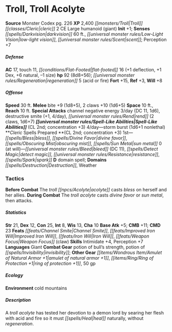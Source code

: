 ﻿---
cssclass: [monsters]
title1: Troll, Troll Acolyte
title2: Troll Acolyte
CR: 6
sources:
- name: Monster Codex
  page: 226
  link: http://paizo.com/products/btpy9926?Pathfinder-Roleplaying-Game-Monster-Codex
XP: 2400
race: Troll
classes:
- cleric 2
alignment: CE
size: Large
type: humanoid
subtypes:
- giant
initiative:
  bonus: 1
senses:
  darkvision: 60
  low-light vision: true
  scent: true
AC:
  AC: 17
  touch: 11
  flat_footed: 16
  components:
    deflection: 1
    dex: 1
    natural: 6
    size: -1
HP:
  HP: 92
  long: 8d8+56
  regeneration: 5
  regeneration_weakness: acid or fire
saves:
  fort: 15
  ref: 3
  will: 8
speeds:
  base: 30
attacks:
  melee:
  - - text: bite +9 (1d8+5)
      entries:
      - - damage: 1d8+5
      attack: bite
      bonus:
      - 9
    - text: 2 claws +10 (1d6+5)
      entries:
      - - damage: 1d6+5
      count: 2
      attack: claws
      bonus:
      - 10
  special:
  - channel negative energy 3/day (DC 11, 1d6)
  - destructive smite (+1, 4/day)
  - rend (2 claws, 1d6+7)
space: 10
reach: 10
spell_like_abilities:
  entries:
  - name: storm burst
    source: default
    freq: 4/day
    other: 1d6+1 nonlethal
  sources:
  - name: default
    CL: 2
    concentration: 3
spells:
  entries:
  - name: bless
    source: Cleric
    level: 1
  - name: divine favor
    source: Cleric
    level: 1
  - is_domain_spell: true
    name: obscuring mist
    source: Cleric
    level: 1
  - superscripts:
    - UC
    name: sun metal
    source: Cleric
    level: 1
  - name: bleed
    source: Cleric
    level: 0
    DC: 11
  - name: detect magic
    source: Cleric
    level: 0
  - name: resistance
    source: Cleric
    level: 0
  - superscripts:
    - APG
    name: spark
    source: Cleric
    level: 0
  sources:
  - name: Cleric
    type: prepared
    CL: 2
    concentration: 3
    slots:
      0: at-will
    domains:
    - destruction
    - weather
tactics:
  Before Combat: The troll acolyte casts bless on herself and her allies.
  During Combat: The troll acolyte casts divine favor or sun metal, then attacks.
ability_scores:
  STR: 21
  DEX: 12
  CON: 25
  INT: 8
  WIS: 13
  CHA: 10
BAB: 5
CMB: 11
CMD: 23
feats:
- name: Channel Smite
- name: Improved Iron Will
- name: Iron Will
- name: Weapon Focus (claw)
skills:
  Intimidate: 4
  Perception: 7
languages:
- Giant
gear:
  combat:
  - potion of bull's strength
  - potion of invisibility
  other:
  - amulet of natural armor +1
  - ring of protection +1
  - 50 gp
ecology:
  environment: cold mountains
desc_long: A troll acolyte has tested her devotion to a demon lord by searing her
  flesh with acid and fire so it must heal naturally, without regeneration.

---

# Troll, Troll Acolyte

**Source** Monster Codex pg. 226
**XP** 2,400
_[[monsters/Troll|Troll]]_ _[[classes/Cleric|cleric]]_ 2
CE Large humanoid (giant)
**Init** +1; **Senses** _[[spells/Darkvision|darkvision]]_ 60 ft., _[[universal monster rules/Low-Light Vision|low-light vision]]_, _[[universal monster rules/Scent|scent]]_; Perception +7

##### Defense

**AC** 17, touch 11, _[[conditions/Flat-Footed|flat-footed]]_ 16 (+1 deflection, +1 Dex, +6 natural, –1 size)
**hp** 92 (8d8+56); _[[universal monster rules/Regeneration|regeneration]]_ 5 (acid or fire)
**Fort** +15, **Ref** +3, **Will** +8

##### Offense
**Speed** 30 ft.
**Melee** bite +9 (1d8+5), 2 claws +10 (1d6+5)
**Space** 10 ft., **Reach** 10 ft.
**Special Attacks** channel negative energy 3/day (DC 11, 1d6), destructive smite (+1, 4/day), _[[universal monster rules/Rend|rend]]_ (2 claws, 1d6+7)
**_[[universal monster rules/Spell-Like Abilities|Spell-Like Abilities]]_** (CL 2nd; concentration +3)
4/day—storm burst (1d6+1 nonlethal)
**_Cleric_ Spells Prepared **(CL 2nd; concentration +3)
1st—_[[spells/Bless|bless]]_, _[[spells/Divine Favor|divine favor]]_, _[[spells/Obscuring Mist|obscuring mist]]_, _[[spells/Sun Metal|sun metal]]_
0 (at will)—_[[universal monster rules/Bleed|bleed]]_ (DC 11), _[[spells/Detect Magic|detect magic]]_, _[[universal monster rules/Resistance|resistance]]_, _[[spells/Spark|spark]]_
**D** domain spell; **Domains** _[[spells/Destruction|Destruction]]_, Weather

### Tactics

**Before Combat** The _troll_ _[[npcs/Acolyte|acolyte]]_ casts _bless_ on herself and her allies.
 **During Combat** The _troll_ _acolyte_ casts _divine favor_ or _sun metal_, then attacks.

##### Statistics
**Str** 21, **Dex** 12, **Con** 25, **Int** 8, **Wis** 13, **Cha** 10
**Base Atk** +5; **CMB** +11; **CMD** 23
**Feats** _[[feats/Channel Smite|Channel Smite]]_, _[[feats/Improved Iron Will|Improved Iron Will]]_, _[[feats/Iron Will|Iron Will]]_, _[[feats/Weapon Focus|Weapon Focus]]_ (claw)
**Skills** Intimidate +4, Perception +7
**Languages** Giant
**Combat Gear** potion of bull’s strength, potion of _[[spells/Invisibility|invisibility]]_; **Other Gear** _[[items/Wondrous Item/Amulet of Natural Armor +1|amulet of natural armor +1]]_, _[[items/Ring/Ring of Protection +1|ring of protection +1]]_, 50 gp

##### Ecology

**Environment** cold mountains

##### Description

A _troll_ _acolyte_ has tested her devotion to a demon lord by searing her flesh with acid and fire so it must _[[spells/Heal|heal]]_ naturally, without _regeneration_.
